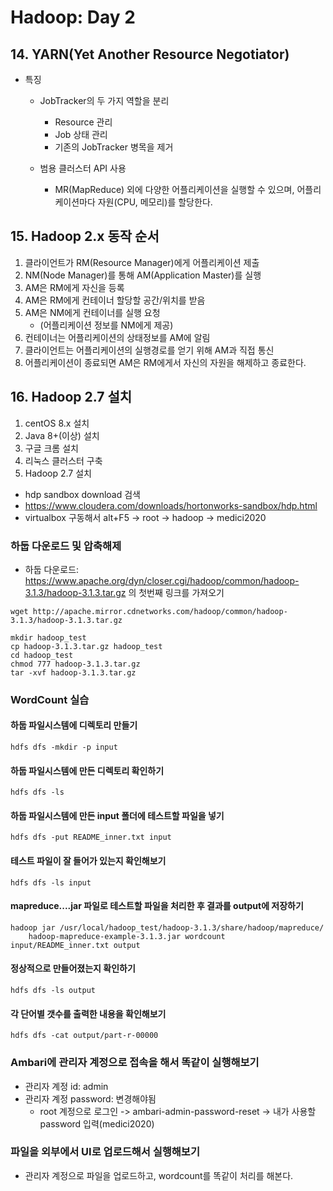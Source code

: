 # Hadoop: Day 2
## 14. YARN(Yet Another Resource Negotiator)
- 특징
    - JobTracker의 두 가지 역할을 분리
        - Resource 관리
        - Job 상태 관리
        - 기존의 JobTracker 병목을 제거

    - 범용 클러스터 API 사용
        - MR(MapReduce) 외에 다양한 어플리케이션을 실행할 수 있으며, 어플리케이션마다 자원(CPU, 메모리)를 할당한다.

## 15. Hadoop 2.x 동작 순서
1. 클라이언트가 RM(Resource Manager)에게 어플리케이션 제출
2. NM(Node Manager)를 통해 AM(Application Master)를 실행
3. AM은 RM에게 자신을 등록
4. AM은 RM에게 컨테이너 할당할 공간/위치를 받음
5. AM은 NM에게 컨테이너를 실행 요청
    - (어플리케이션 정보를 NM에게 제공)
6. 컨테이너는 어플리케이션의 상태정보를 AM에 알림
7. 클라이언트는 어플리케이션의 실행경로를 얻기 위해 AM과 직접 통신
8. 어플리케이션이 종료되면 AM은 RM에게서 자신의 자원을 해제하고 종료한다.

## 16. Hadoop 2.7 설치
1. centOS 8.x 설치
2. Java 8+(이상) 설치
3. 구글 크롬 설치
4. 리눅스 클러스터 구축
5. Hadoop 2.7 설치
- hdp sandbox download 검색
- https://www.cloudera.com/downloads/hortonworks-sandbox/hdp.html
- virtualbox 구동해서 alt+F5 -> root -> hadoop -> medici2020

### 하둡 다운로드 및 압축해제

- 하둡 다운로드: https://www.apache.org/dyn/closer.cgi/hadoop/common/hadoop-3.1.3/hadoop-3.1.3.tar.gz 의 첫번째 링크를 가져오기
```
wget http://apache.mirror.cdnetworks.com/hadoop/common/hadoop-3.1.3/hadoop-3.1.3.tar.gz
```
```
mkdir hadoop_test
cp hadoop-3.1.3.tar.gz hadoop_test
cd hadoop_test
chmod 777 hadoop-3.1.3.tar.gz
tar -xvf hadoop-3.1.3.tar.gz
```

### WordCount 실습
#### 하둡 파일시스템에 디렉토리 만들기
```
hdfs dfs -mkdir -p input
```
#### 하둡 파일시스템에 만든 디렉토리 확인하기
```
hdfs dfs -ls
```
#### 하둡 파일시스템에 만든 input 폴더에 테스트할 파일을 넣기
```
hdfs dfs -put README_inner.txt input
```
#### 테스트 파일이 잘 들어가 있는지 확인해보기
```
hdfs dfs -ls input
```
#### mapreduce....jar 파일로 테스트할 파일을 처리한 후 결과를 output에 저장하기
```
hadoop jar /usr/local/hadoop_test/hadoop-3.1.3/share/hadoop/mapreduce/
    hadoop-mapreduce-example-3.1.3.jar wordcount input/README_inner.txt output
```
#### 정상적으로 만들어졌는지 확인하기
```
hdfs dfs -ls output
```
#### 각 단어별 갯수를 출력한 내용을 확인해보기
```
hdfs dfs -cat output/part-r-00000
```

### Ambari에 관리자 계정으로 접속을 해서 똑같이 실행해보기
- 관리자 계정 id: admin
- 관리자 계정 password: 변경해야됨
    - root 계정으로 로그인 -> ambari-admin-password-reset -> 내가 사용할 password 입력(medici2020)

### 파일을 외부에서 UI로 업로드해서 실행해보기
- 관리자 계정으로 파일을 업로드하고, wordcount를 똑같이 처리를 해본다.
